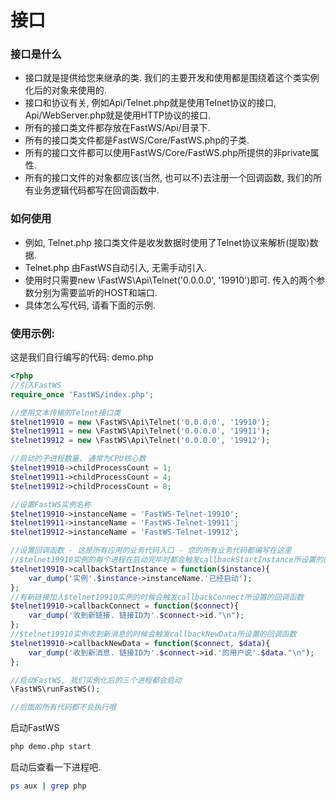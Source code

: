 # 接口

### 接口是什么
- 接口就是提供给您来继承的类. 我们的主要开发和使用都是围绕着这个类实例化后的对象来使用的. 
- 接口和协议有关, 例如Api/Telnet.php就是使用Telnet协议的接口, Api/WebServer.php就是使用HTTP协议的接口.
- 所有的接口类文件都存放在FastWS/Api/目录下.
- 所有的接口类文件都是FastWS/Core/FastWS.php的子类.
- 所有的接口文件都可以使用FastWS/Core/FastWS.php所提供的非private属性.
- 所有的接口文件的对象都应该(当然, 也可以不)去注册一个回调函数, 我们的所有业务逻辑代码都写在回调函数中.

### 如何使用
- 例如, Telnet.php 接口类文件是收发数据时使用了Telnet协议来解析(提取)数据.
- Telnet.php 由FastWS自动引入, 无需手动引入.
- 使用时只需要new \FastWS\Api\Telnet('0.0.0.0', '19910')即可. 传入的两个参数分别为需要监听的HOST和端口.
- 具体怎么写代码, 请看下面的示例.

### 使用示例:
这是我们自行编写的代码: demo.php
```php
<?php
//引入FastWS
require_once 'FastWS/index.php';

//使用文本传输的Telnet接口类
$telnet19910 = new \FastWS\Api\Telnet('0.0.0.0', '19910');
$telnet19911 = new \FastWS\Api\Telnet('0.0.0.0', '19911');
$telnet19912 = new \FastWS\Api\Telnet('0.0.0.0', '19912');

//启动的子进程数量. 通常为CPU核心数
$telnet19910->childProcessCount = 1;
$telnet19911->childProcessCount = 4;
$telnet19912->childProcessCount = 8;

//设置FastWS实例名称
$telnet19910->instanceName = 'FastWS-Telnet-19910';
$telnet19911->instanceName = 'FastWS-Telnet-19911';
$telnet19912->instanceName = 'FastWS-Telnet-19912';

//设置回调函数 - 这是所有应用的业务代码入口 - 您的所有业务代码都编写在这里
//$telnet19910实例的每个进程在启动完毕时都会触发callbackStartInstance所设置的回调函数
$telnet19910->callbackStartInstance = function($instance){
    var_dump('实例'.$instance->instanceName.'已经启动');
};
//有新链接加入$telnet19910实例的时候会触发callbackConnect所设置的回调函数
$telnet19910->callbackConnect = function($connect){
    var_dump('收到新链接. 链接ID为'.$connect->id."\n");
};
//$telnet19910实例收到新消息的时候会触发callbackNewData所设置的回调函数
$telnet19910->callbackNewData = function($connect, $data){
    var_dump('收到新消息. 链接ID为'.$connect->id.'的用户说'.$data."\n");
};

//启动FastWS, 我们实例化后的三个进程都会启动
\FastWS\runFastWS();

//后面的所有代码都不会执行哦
```
启动FastWS
```bash
php demo.php start
```
启动后查看一下进程吧.
```bash
ps aux | grep php
```